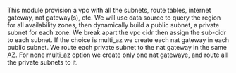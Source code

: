 This module provision a vpc with all the subnets, route tables, internet gateway, nat gateway(s), etc.
We will use data source to query the region for all availability zones, then dynamically build a public subnet, a private subnet for each zone.
We break apart the vpc cidr then assign the sub-cidr to each subnet.
If the choice is multi_az we create each nat gateway in each public subnet. We route each private subnet to the nat gateway in the same AZ. For none multi_az option we create only one nat gatewaye, and route all the private subnets to it. 

